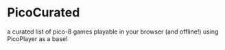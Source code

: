# PicoCurated
a curated list of pico-8 games playable in your browser (and offline!)
using PicoPlayer as a base!

